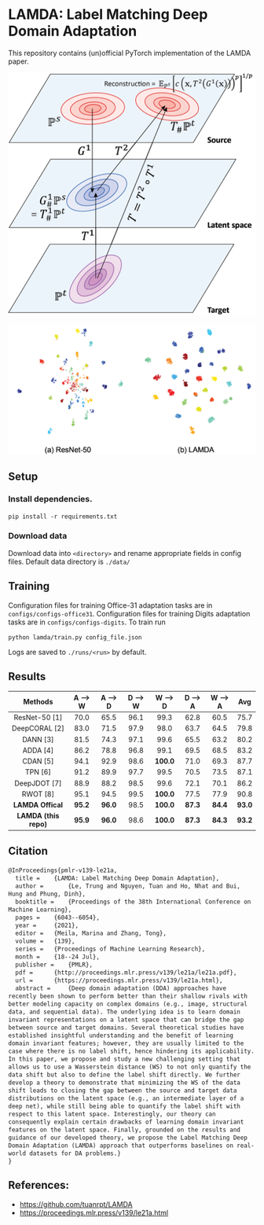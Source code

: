 # LAMDA: Label Matching Deep Domain Adaptation
This repository contains (un)official PyTorch implementation of the LAMDA paper.

![LAMDA Architecture](images/architecture.png)

![T-SNE visualization of embeddings](images/embeddings.png)

## Setup
### Install dependencies.
```shell
pip install -r requirements.txt
```
### Download data
Download data into `<directory>` and rename appropriate fields in config files.
Default data directory is `./data/`

## Training
Configuration files for training Office-31 adaptation tasks are in `configs/configs-office31`.
Configuration files for training Digits adaptation tasks are in `configs/configs-digits`.
To train run
```shell
python lamda/train.py config_file.json
```

Logs are saved to `./runs/<run>` by default.

## Results
| Methods               | **A** --> **W** | **A** --> **D** | **D** --> **W** | **W** --> **D** | **D** --> **A** | **W** --> **A** |   Avg    |
| :-----------:         | :-------------: | :-------------: | :-------------: | :-------------: | :-------------: | :-------------: | :------: |
| ResNet-50 [1]         |      70.0       |      65.5       |      96.1       |      99.3       |      62.8       |      60.5       |   75.7   |
| DeepCORAL [2]         |      83.0       |      71.5       |      97.9       |      98.0       |      63.7       |      64.5       |   79.8   |
| DANN [3]              |      81.5       |      74.3       |      97.1       |      99.6       |      65.5       |      63.2       |   80.2   |
| ADDA [4]              |      86.2       |      78.8       |      96.8       |      99.1       |      69.5       |      68.5       |   83.2   |
| CDAN [5]              |      94.1       |      92.9       |      98.6       |    **100.0**    |      71.0       |      69.3       |   87.7   |
| TPN [6]               |      91.2       |      89.9       |      97.7       |      99.5       |      70.5       |      73.5       |   87.1   |
| DeepJDOT [7]          |      88.9       |      88.2       |      98.5       |      99.6       |      72.1       |      70.1       |   86.2   |
| RWOT [8]              |      95.1       |      94.5       |      99.5       |    **100.0**    |      77.5       |      77.9       |   90.8   |
| **LAMDA Offical**     |    **95.2**     |    **96.0**     |      98.5       |    **100.0**    |    **87.3**     |    **84.4**     | **93.0** |
| **LAMDA (this repo)** |    **95.9**     |    **96.0**     |      98.6       |    **100.0**    |    **87.3**     |    **84.3**     | **93.2** |

## Citation

```
@InProceedings{pmlr-v139-le21a,
  title = 	 {LAMDA: Label Matching Deep Domain Adaptation},
  author =       {Le, Trung and Nguyen, Tuan and Ho, Nhat and Bui, Hung and Phung, Dinh},
  booktitle = 	 {Proceedings of the 38th International Conference on Machine Learning},
  pages = 	 {6043--6054},
  year = 	 {2021},
  editor = 	 {Meila, Marina and Zhang, Tong},
  volume = 	 {139},
  series = 	 {Proceedings of Machine Learning Research},
  month = 	 {18--24 Jul},
  publisher =    {PMLR},
  pdf = 	 {http://proceedings.mlr.press/v139/le21a/le21a.pdf},
  url = 	 {https://proceedings.mlr.press/v139/le21a.html},
  abstract = 	 {Deep domain adaptation (DDA) approaches have recently been shown to perform better than their shallow rivals with better modeling capacity on complex domains (e.g., image, structural data, and sequential data). The underlying idea is to learn domain invariant representations on a latent space that can bridge the gap between source and target domains. Several theoretical studies have established insightful understanding and the benefit of learning domain invariant features; however, they are usually limited to the case where there is no label shift, hence hindering its applicability. In this paper, we propose and study a new challenging setting that allows us to use a Wasserstein distance (WS) to not only quantify the data shift but also to define the label shift directly. We further develop a theory to demonstrate that minimizing the WS of the data shift leads to closing the gap between the source and target data distributions on the latent space (e.g., an intermediate layer of a deep net), while still being able to quantify the label shift with respect to this latent space. Interestingly, our theory can consequently explain certain drawbacks of learning domain invariant features on the latent space. Finally, grounded on the results and guidance of our developed theory, we propose the Label Matching Deep Domain Adaptation (LAMDA) approach that outperforms baselines on real-world datasets for DA problems.}
}
```

## References:
- https://github.com/tuanrpt/LAMDA
- https://proceedings.mlr.press/v139/le21a.html
